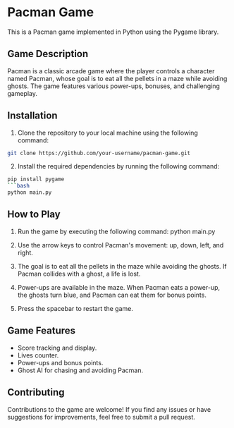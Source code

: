# Pacman Game

This is a Pacman game implemented in Python using the Pygame library.

## Game Description

Pacman is a classic arcade game where the player controls a character named Pacman, whose goal is to eat all the pellets in a maze while avoiding ghosts. The game features various power-ups, bonuses, and challenging gameplay.

## Installation

1. Clone the repository to your local machine using the following command:
```bash
git clone https://github.com/your-username/pacman-game.git
```
2. Install the required dependencies by running the following command:
```bash
pip install pygame
```bash
python main.py
```
## How to Play

1. Run the game by executing the following command:
python main.py

2. Use the arrow keys to control Pacman's movement: up, down, left, and right.

3. The goal is to eat all the pellets in the maze while avoiding the ghosts. If Pacman collides with a ghost, a life is lost.

4. Power-ups are available in the maze. When Pacman eats a power-up, the ghosts turn blue, and Pacman can eat them for bonus points.

5. Press the spacebar to restart the game.

## Game Features

- Score tracking and display.
- Lives counter.
- Power-ups and bonus points.
- Ghost AI for chasing and avoiding Pacman.

## Contributing

Contributions to the game are welcome! If you find any issues or have suggestions for improvements, feel free to submit a pull request.
